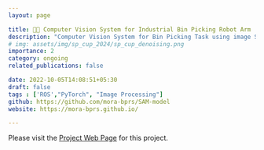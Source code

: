 ```yaml
---
layout: page

title: 🤖🦾 Computer Vision System for Industrial Bin Picking Robot Arm 
description: "Computer Vision System for Bin Picking Task using image Segmentation models such as SAM, DeepLab, Unet, Segnet and attempt to implement in an industrial robot arm using ROS"
# img: assets/img/sp_cup_2024/sp_cup_denoising.png
importance: 2
category: ongoing
related_publications: false

date: 2022-10-05T14:08:51+05:30
draft: false
tags : ['ROS',"PyTorch", "Image Processing"]
github: https://github.com/mora-bprs/SAM-model
website: https://mora-bprs.github.io/

---
```

Please visit the [Project Web Page](https://mora-bprs.github.io/) for this project. 